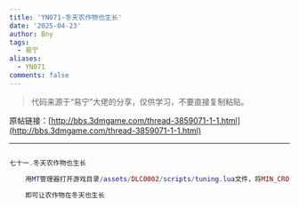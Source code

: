 ```yaml
---
title: 'YN071-冬天农作物也生长'
date: '2025-04-23'
author: Bny
tags:
  - 易宁
aliases:
  - YN071
comments: false
---
```


> 代码来源于“易宁”大佬的分享，仅供学习，不要直接复制粘贴。

原帖链接：[http://bbs.3dmgame.com/thread-3859071-1-1.html](http://bbs.3dmgame.com/thread-3859071-1-1.html)

---

```lua  

七十一.冬天农作物也生长	用MT管理器打开游戏目录/assets/DLC0002/scripts/tuning.lua文件，将MIN_CROP_GROW_TEMP = 5,替换为MIN_CROP_GROW_TEMP = -100,	即可让农作物在冬天也生长

```  

